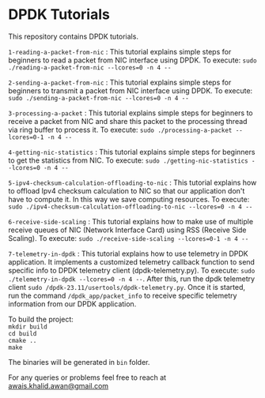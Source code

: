 # DPDK Tutorials
This repository contains DPDK tutorials.

`1-reading-a-packet-from-nic` : This tutorial explains simple steps for beginners to read a packet from NIC interface using DPDK. To execute: `sudo ./reading-a-packet-from-nic --lcores=0 -n 4 --`

`2-sending-a-packet-from-nic` : This tutorial explains simple steps for beginners to transmit a packet from NIC interface using DPDK. To execute: `sudo ./sending-a-packet-from-nic --lcores=0 -n 4 --`

`3-processing-a-packet` : This tutorial explains simple steps for beginners to receive a packet from NIC and share this packet to the processing thread via ring buffer to process it. To execute: `sudo ./processing-a-packet --lcores=0-1 -n 4 --`

`4-getting-nic-statistics` : This tutorial explains simple steps for beginners to get the statistics from NIC. To execute: `sudo ./getting-nic-statistics --lcores=0 -n 4 --`

`5-ipv4-checksum-calculation-offloading-to-nic` : This tutorial explains how to offload Ipv4 checksum calculation to NIC so that our application don't have to compute it. In this way we save computing resources. To execute: `sudo ./ipv4-checksum-calculation-offloading-to-nic --lcores=0 -n 4 --`

`6-receive-side-scaling` : This tutorial explains how to make use of multiple receive queues of NIC (Network Interface Card) using RSS (Receive Side Scaling). To execute: `sudo ./receive-side-scaling --lcores=0-1 -n 4 --`

`7-telemetry-in-dpdk` : This tutorial explains how to use telemetry in DPDK application. It implements a customized telemetry callback function to send specific info to DPDK telemetry client (dpdk-telemetry.py). To execute: `sudo ./telemetry-in-dpdk --lcores=0 -n 4 --`. After this, run the dpdk telemetry client `sudo /dpdk-23.11/usertools/dpdk-telemetry.py`. Once it is started, run the command `/dpdk_app/packet_info` to receive specific telemetry information from our DPDK application.

To build the project: <br />
`mkdir build` <br />
`cd build` <br />
`cmake ..` <br />
`make` <br />

The binaries will be generated in `bin` folder.

For any queries or problems feel free to reach at awais.khalid.awan@gmail.com